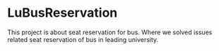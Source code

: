 # LuBusReservation
This project is about seat reservation for bus. Where we solved issues related seat reservation of bus in leading university. 
